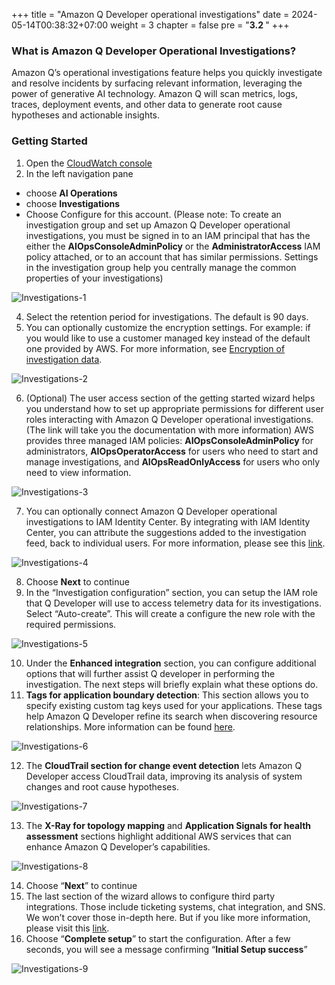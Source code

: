 +++
title = "Amazon Q Developer operational investigations"
date = 2024-05-14T00:38:32+07:00
weight = 3
chapter = false
pre = "<b>3.2 </b>"
+++

### What is Amazon Q Developer Operational Investigations?

Amazon Q’s operational investigations feature helps you quickly investigate and resolve incidents by surfacing relevant information, leveraging the power of generative AI technology. Amazon Q will scan metrics, logs, traces, deployment events, and other data to generate root cause hypotheses and actionable insights.

### Getting Started

1. Open the [CloudWatch console](https://console.aws.amazon.com/cloudwatch/)
2. In the left navigation pane

- choose **AI Operations**
- choose **Investigations**
- Choose Configure for this account. (Please note: To create an investigation group and set up Amazon Q Developer operational investigations, you must be signed in to an IAM principal that has the either the **AIOpsConsoleAdminPolicy** or the **AdministratorAccess** IAM policy attached, or to an account that has similar permissions. Settings in the investigation group help you centrally manage the common properties of your investigations)

![Investigations-1](/images/4/Investigations-1.png?width=90pc)

4. Select the retention period for investigations. The default is 90 days.
5. You can optionally customize the encryption settings. For example: if you would like to use a customer managed key instead of the default one provided by AWS. For more information, see [Encryption of investigation data](https://docs.aws.amazon.com/AmazonCloudWatch/latest/monitoring/Investigations-Security.html#Investigations-KMS).

![Investigations-2](/images/4/Investigations-2.png?width=90pc)

6. (Optional) The user access section of the getting started wizard helps you understand how to set up appropriate permissions for different user roles interacting with Amazon Q Developer operational investigations. (The link will take you the documentation with more information) AWS provides three managed IAM policies: **AIOpsConsoleAdminPolicy** for administrators, **AIOpsOperatorAccess** for users who need to start and manage investigations, and **AIOpsReadOnlyAccess** for users who only need to view information.

![Investigations-3](/images/4/Investigations-3.png?width=90pc)

7. You can optionally connect Amazon Q Developer operational investigations to IAM Identity Center. By integrating with IAM Identity Center, you can attribute the suggestions added to the investigation feed, back to individual users. For more information, please see this [link](https://docs.aws.amazon.com/AmazonCloudWatch/latest/monitoring/Investigations-Integrations.html#Investigations-Integrations-IDC).

![Investigations-4](/images/4/Investigations-4.png?width=90pc)

8. Choose **Next** to continue
9. In the “Investigation configuration” section, you can setup the IAM role that Q Developer will use to access telemetry data for its investigations. Select “Auto-create”. This will create a configure the new role with the required permissions.

![Investigations-5](/images/4/Investigations-5.png?width=90pc)

10. Under the **Enhanced integration** section, you can configure additional options that will further assist Q developer in performing the investigation. The next steps will briefly explain what these options do.
11. **Tags for application boundary detection**: This section allows you to specify existing custom tag keys used for your applications. These tags help Amazon Q Developer refine its search when discovering resource relationships. More information can be found [here](https://docs.aws.amazon.com/AmazonCloudWatch/latest/monitoring/Investigations-GetStarted.html).

![Investigations-6](/images/4/Investigations-6.png?width=90pc)

12. The **CloudTrail section for change event detection** lets Amazon Q Developer access CloudTrail data, improving its analysis of system changes and root cause hypotheses.

![Investigations-7](/images/4/Investigations-7.png?width=90pc)

13. The **X-Ray for topology mapping** and **Application Signals for health assessment** sections highlight additional AWS services that can enhance Amazon Q Developer’s capabilities.

![Investigations-8](/images/4/Investigations-9.png?width=90pc)

14. Choose “**Next**” to continue
15. The last section of the wizard allows to configure third party integrations. Those include ticketing systems, chat integration, and SNS. We won’t cover those in-depth here. But if you like more information, please visit this [link](https://docs.aws.amazon.com/AmazonCloudWatch/latest/monitoring/Investigations-GetStarted.html).
16. Choose “**Complete setup**” to start the configuration. After a few seconds, you will see a message confirming “**Initial Setup success**”

![Investigations-9](/images/4/Investigations-10.png?width=90pc)
